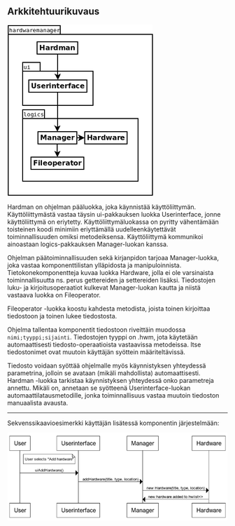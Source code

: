 ## Arkkitehtuurikuvaus
![alustava arkkitehtuurikuvaus](hardman_arkki2.png)
  
Hardman on ohjelman pääluokka, joka käynnistää käyttöliittymän.  
Käyttöliittymästä vastaa täysin ui-pakkauksen luokka Userinterface, jonne käyttöliittymä on eriytetty. Käyttöliittymäluokassa on pyritty vähentämään toisteinen koodi minimiin eriyttämällä uudelleenkäytettävät toiminnallisuuden omiksi metodeiksensa. Käyttöliittymä kommunikoi ainoastaan logics-pakkauksen Manager-luokan kanssa.  
  
Ohjelman päätoiminnallisuuden sekä kirjanpidon tarjoaa Manager-luokka, joka vastaa komponenttilistan ylläpidosta ja manipuloinnista. Tietokonekomponentteja kuvaa luokka Hardware, jolla ei ole varsinaista toiminnallisuutta ns. perus gettereiden ja settereiden lisäksi. Tiedostojen luku- ja kirjoitusoperaatiot kulkevat Manager-luokan kautta ja niistä vastaava luokka on Fileoperator.  
  
Fileoperator -luokka koostu kahdesta metodista, joista toinen kirjoittaa tiedostoon ja toinen lukee tiedostosta. 
  
Ohjelma tallentaa komponentit tiedostoon riveittäin muodossa `nimi;tyyppi;sijainti`. Tiedostojen tyyppi on .hwm, jota käytetään automaattisesti tiedosto-operaatioista vastaavissa metodeissa. Itse tiedostonimet ovat muutoin käyttäjän syöttein määriteltävissä.
  
Tiedosto voidaan syöttää ohjelmalle myös käynnistyksen yhteydessä parametrina, jolloin se avataan (mikäli mahdollista) automaattisesti. Hardman -luokka tarkistaa käynnistyksen yhteydessä onko parametreja annettu. Mikäli on, annetaan se syötteenä Userinterface-luokan automaattilatausmetodille, jonka toiminnallisuus vastaa muutoin tiedoston manuaalista avausta. 
  
---
Sekvenssikaavioesimerkki käyttäjän lisätessä komponentin järjestelmään:  
  
![sekvenssiadiagrammi1](hardman_add-sequence1.png)

